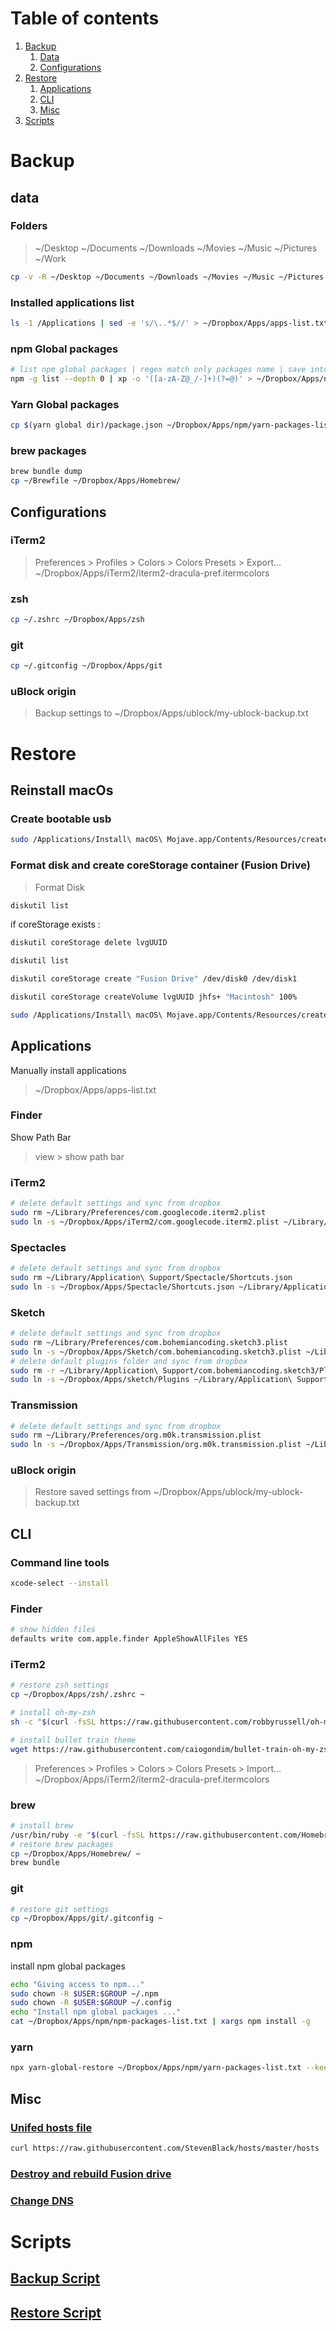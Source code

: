 # Table of contents

1. [Backup](#backup)
	1. [Data](#data)
	2. [Configurations](#configurations)
2. [Restore](#restore)
	1. [Applications](#applications)
	2. [CLI](#cli)
	3. [Misc](#misc) 
3. [Scripts](#scripts)
    
    
# Backup

## data

### Folders
> ~/Desktop 
> ~/Documents
> ~/Downloads 
> ~/Movies
> ~/Music
> ~/Pictures
> ~/Work

```bash
cp -v -R ~/Desktop ~/Documents ~/Downloads ~/Movies ~/Music ~/Pictures ~/Work /Volumes/Time\ Machine
```

### Installed applications list

```bash 
ls -1 /Applications | sed -e 's/\..*$//' > ~/Dropbox/Apps/apps-list.txt
```

### npm Global packages

```bash 
# list npm global packages | regex match only packages name | save into npm.txt
npm -g list --depth 0 | xp -o '([a-zA-Z@_/-]+)(?=@)' > ~/Dropbox/Apps/npm/npm-packages-list.txt
```

### Yarn Global packages

```bash 
cp $(yarn global dir)/package.json ~/Dropbox/Apps/npm/yarn-packages-list.txt
```

### brew packages
```bash 
brew bundle dump
cp ~/Brewfile ~/Dropbox/Apps/Homebrew/
```

## Configurations

### iTerm2
> Preferences > Profiles > Colors > Colors Presets > Export...
> ~/Dropbox/Apps/iTerm2/iterm2-dracula-pref.itermcolors

### zsh 
```bash 
cp ~/.zshrc ~/Dropbox/Apps/zsh
```

### git 
```bash 
cp ~/.gitconfig ~/Dropbox/Apps/git
```

### uBlock origin 
> Backup settings to ~/Dropbox/Apps/ublock/my-ublock-backup.txt

# Restore 

## Reinstall macOs

### Create bootable usb 

```bash 
sudo /Applications/Install\ macOS\ Mojave.app/Contents/Resources/createinstallmedia --volume /Volumes/UNTITLED && echo Mojave Drive Created
```

### Format disk and create coreStorage container (Fusion Drive)

> Format Disk
```bash 
diskutil list
```
if coreStorage exists : 
```bash 
diskutil coreStorage delete lvgUUID
```
```bash 
diskutil list
```
```bash 
diskutil coreStorage create "Fusion Drive" /dev/disk0 /dev/disk1
```
```bash 
diskutil coreStorage createVolume lvgUUID jhfs+ "Macintosh" 100%
```



```bash 
sudo /Applications/Install\ macOS\ Mojave.app/Contents/Resources/createinstallmedia --volume /Volumes/UNTITLED && echo Mojave Drive Created
```


## Applications 

Manually install applications 
> ~/Dropbox/Apps/apps-list.txt

### Finder 
Show Path Bar
> view > show path bar

### iTerm2 
```bash 
# delete default settings and sync from dropbox
sudo rm ~/Library/Preferences/com.googlecode.iterm2.plist
sudo ln -s ~/Dropbox/Apps/iTerm2/com.googlecode.iterm2.plist ~/Library/Preferences
```

### Spectacles 
```bash 
# delete default settings and sync from dropbox
sudo rm ~/Library/Application\ Support/Spectacle/Shortcuts.json
sudo ln -s ~/Dropbox/Apps/Spectacle/Shortcuts.json ~/Library/Application\ Support/Spectacle/
```

### Sketch 
```bash 
# delete default settings and sync from dropbox
sudo rm ~/Library/Preferences/com.bohemiancoding.sketch3.plist
sudo ln -s ~/Dropbox/Apps/Sketch/com.bohemiancoding.sketch3.plist ~/Library/Preferences
# delete default plugins folder and sync from dropbox
sudo rm -r ~/Library/Application\ Support/com.bohemiancoding.sketch3/Plugins
sudo ln -s ~/Dropbox/Apps/sketch/Plugins ~/Library/Application\ Support/com.bohemiancoding.sketch3
```

### Transmission 
```bash 
# delete default settings and sync from dropbox
sudo rm ~/Library/Preferences/org.m0k.transmission.plist
sudo ln -s ~/Dropbox/Apps/Transmission/org.m0k.transmission.plist ~/Library/Preferences
```

### uBlock origin 
> Restore saved settings from ~/Dropbox/Apps/ublock/my-ublock-backup.txt


## CLI

### Command line tools 
```bash 
xcode-select --install
```

### Finder 
```bash 
# show hidden files
defaults write com.apple.finder AppleShowAllFiles YES
```


### iTerm2 

```bash
# restore zsh settings
cp ~/Dropbox/Apps/zsh/.zshrc ~
```

```bash
# install oh-my-zsh
sh -c "$(curl -fsSL https://raw.githubusercontent.com/robbyrussell/oh-my-zsh/master/tools/install.sh)"
```

```bash
# install bullet train theme
wget https://raw.githubusercontent.com/caiogondim/bullet-train-oh-my-zsh-theme/master/bullet-train.zsh-theme -P $ZSH_CUSTOM/themes/
```

> Preferences > Profiles > Colors > Colors Presets > Import...
> ~/Dropbox/Apps/iTerm2/iterm2-dracula-pref.itermcolors


### brew

```bash
# install brew
/usr/bin/ruby -e "$(curl -fsSL https://raw.githubusercontent.com/Homebrew/install/master/install)"
# restore brew packages
cp ~/Dropbox/Apps/Homebrew/ ~
brew bundle
```

### git 

```bash
# restore git settings
cp ~/Dropbox/Apps/git/.gitconfig ~
```

### npm 
install npm global packages
```bash 
echo "Giving access to npm..."
sudo chown -R $USER:$GROUP ~/.npm
sudo chown -R $USER:$GROUP ~/.config
echo "Install npm global packages ..."
cat ~/Dropbox/Apps/npm/npm-packages-list.txt | xargs npm install -g
```

### yarn 
```bash 
npx yarn-global-restore ~/Dropbox/Apps/npm/yarn-packages-list.txt --keep-versions
```


## Misc 

### [Unifed hosts file](https://github.com/drduh/macOS-Security-and-Privacy-Guide#hosts-file)
```bash 
curl https://raw.githubusercontent.com/StevenBlack/hosts/master/hosts | sudo tee -a /etc/hosts
```

### [Destroy and rebuild Fusion drive](https://lokan.jp/2015/10/23/comment-creer-casser-fusion-drive/)

### [Change DNS](https://lokan.jp/2017/01/06/important-changer-dns/)

# Scripts 
## [Backup Script](https://github.com/ihatem/clean-install/blob/master/backup.sh)
## [Restore Script](https://github.com/ihatem/clean-install/blob/master/restore.sh)

